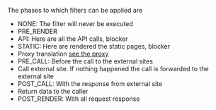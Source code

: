 The phases to which filters can be applied are

* NONE: The filter will never be executed
* PRE_RENDER
* API: Here are all the API calls, blocker
* STATIC: Here are rendered the static pages, blocker
* Proxy translation [see the proxy](proxy.md)
* PRE_CALL: Before the call to the external sites
* Call external site. If nothing happened the call is forwarded to the external site
* POST_CALL: With the response from external site
* Return data to the caller
* POST_RENDER: With all request response
